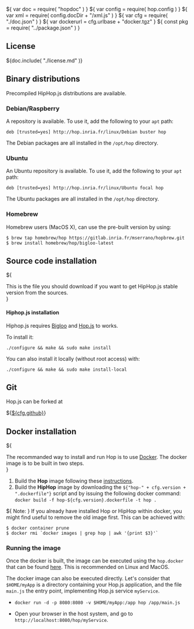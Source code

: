 ${ var doc = require( "hopdoc" ) }
${ var config = require( hop.config ) }
${ var xml = require( config.docDir + "/xml.js" ) }
${ var cfg = require( "./doc.json" ) }
${ var dockerurl = cfg.urlbase + "docker.tgz" }
${ const pkg = require( "../package.json" ) }

## License ##

${doc.include( "./license.md" )}

## Binary distributions ##

Precompiled HipHop.js distributions are available.

### Debian/Raspberry ###

A repository is available. To use it, add the following
to your `apt` path:

```shell[:@config]
deb [trusted=yes] http://hop.inria.fr/linux/Debian buster hop
```

The Debian packages are all installed in the `/opt/hop` directory.

### Ubuntu ###

An Ubuntu repository is available. To use it, add the following
to your `apt` path:

```shell[:@config]
deb [trusted=yes] http://hop.inria.fr/linux/Ubuntu focal hop
```

The Ubuntu packages are all installed in the `/opt/hop` directory.

### Homebrew ###

Homebrew users (MacOS X), can use the pre-built version by using:

```shell[:@shell]
$ brew tap homebrew/hop https://gitlab.inria.fr/mserrano/hopbrew.git
$ brew install homebrew/hop/bigloo-latest
```

## Source code installation ##

${<div class="row">
  <div class="col-xs-8">
This is the file you should download if you want to get HipHop.js
  stable version from the sources.
  </div>
  <div class="col-xs-3">
    <xml.downloadButton
       class="success"
       title="Stable"
       icon="glyphicon-download"
       href=${cfg.urlbase + "/hiphop-" + pkg.version + ".tar.gz"}/>
  </div>
</div>}

#### Hiphop.js installation ####

Hiphop.js requires
[Bigloo](http://www-sop.inria.fr/members/Manuel.Serrano/bigloo/) and
[Hop.js](http://hop-dev.inria.fr/home/index.html) to works.

To install it:

```shell
./configure && make && sudo make install
```

You can also install it locally (without root access) with:

```shell
./configure && make && sudo make install-local
```

## Git ##

Hop.js can be forked at

${<a href=${cfg.github}>${cfg.github}</a>}

## Docker installation ##

${<div class="row">
  <div class="col-xs-8">
The recommanded way to install and run Hop is to use
<a href="https://docs.docker.com/install/">Docker</a>. The docker image
is to be built in two steps. 
  </div>
  <div class="col-xs-4">
    <xml.downloadButton
       class="primary"
       title="Stable"
       icon="glyphicon-download"
       href=${cfg.urlbase + "/hiphop-" + cfg.version + ".dockerfile"}/>
  </div>
</div>}

 1. Build the __Hop__ image following these
 [instructions](http://hop-dev.inria.fr#/home/download.html).
 2. Build the __HipHop__ image by downloading the 
`${"hop-" + cfg.version + ".dockerfile"}` script and by issuing the
following docker command: `docker build -f hop-${cfg.version}.dockerfile -t hop .`

${ <span class="label label-warning">Note:</span> } If you already
have installed Hop or HipHop within docker, you might find useful to
remove the old image first. This can be achieved with:

```shell
$ docker container prune
$ docker rmi `docker images | grep hop | awk '{print $3}'`
```

### Running the image ###

Once the docker is built, the image can be executed using the
`hop.docker` that can be found
[here](http://hop-dev.inria.fr#/home/download.html). This is
recommended on Linux and MacOS. 

The docker image can also be executed directly. Let's consider that
`$HOME/myApp` is a directory containing your Hop.js application, and
the file `main.js` the entry point, implementing Hop.js service
`myService`.

* `docker run -d -p 8080:8080 -v $HOME/myApp:/app hop /app/main.js`

* Open your browser in the host system, and go to
  `http://localhost:8080/hop/myService`.


